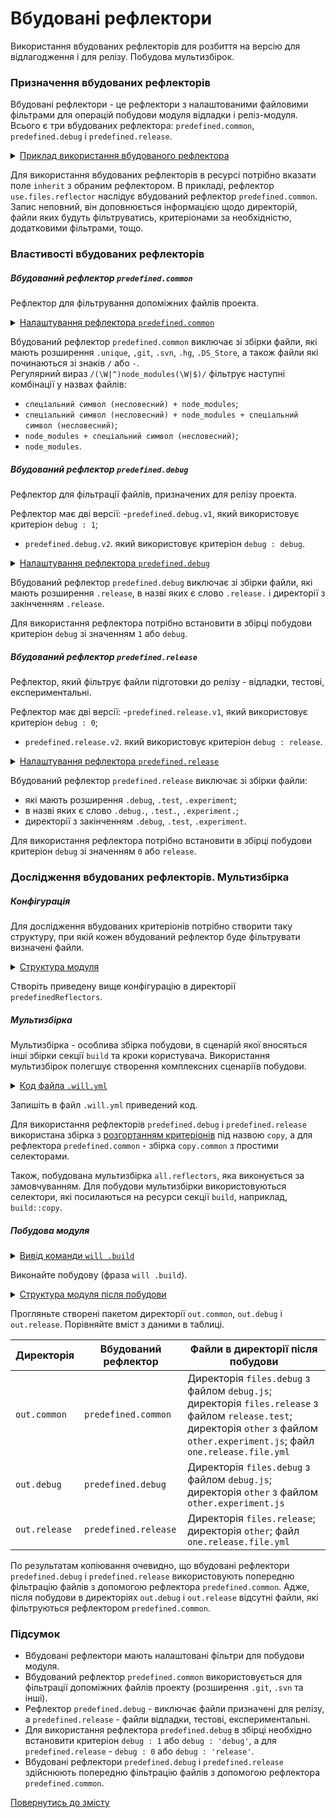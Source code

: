 # Вбудовані рефлектори  

Використання вбудованих рефлекторів для розбиття на версію для відлагодження і для релізу. Побудова мультизбірок.

### Призначення вбудованих рефлекторів

Вбудовані рефлектори - це рефлектори з налаштованими файловими фільтрами для операцій побудови модуля відладки і реліз-модуля. Всього є три вбудованих рефлектора: `predefined.common`, `predefined.debug` i `predefined.release`.    

<details>
  <summary><u>Приклад використання вбудованого рефлектора</u></summary>

```yaml
reflector :

  use.files.reflector :
    inherit : predefined.common

```

</details>

Для використання вбудованих рефлекторів в ресурсі потрібно вказати поле `inherit` з обраним рефлектором. В прикладі, рефлектор `use.files.reflector` наслідує вбудований рефлектор `predefined.common`. Запис неповний, він доповнюється інформацією щодо директорій, файли яких будуть фільтруватись, критеріонами за необхідністю, додатковими фільтрами, тощо.  

### Властивості вбудованих рефлекторів

##### Вбудований рефлектор `predefined.common` 

Рефлектор для фільтрування допоміжних файлів проекта.   

<details>
  <summary><u>Налаштування рефлектора <code>predefined.common</code></u></summary>

```yaml
    src :
      maskAll :
        excludeAny :
          - !!js/regex '/(\W|^)node_modules(\W|$)/'
          - !!js/regex '/\.unique$/'
          - !!js/regex '/\.git$/'
          - !!js/regex '/\.svn$/'
          - !!js/regex '/\.hg$/'
          - !!js/regex '/\.DS_Store$/'
          - !!js/regex '/(^|\/)-/'

```

</details>


Вбудований рефлектор `predefined.common` виключає зі збірки файли, які мають розширення `.unique`, `,git`, `.svn`, `.hg`, `.DS_Store`, а також файли які починаються зі знаків `/` або `-`.  
Регулярний вираз `/(\W|^)node_modules(\W|$)/` фільтрує наступні комбінації у назвах файлів:   
- `спеціальний символ (несловесний) + node_modules`;  
- `спеціальний символ (несловесний) + node_modules + спеціальний символ (несловесний)`;  
- `node_modules + спеціальний символ (несловесний)`;  
- `node_modules`.    

##### Вбудований рефлектор `predefined.debug`

Рефлектор для фільтрації файлів, призначених для релізу проекта. 

Рефлектор має дві версії: 
-`predefined.debug.v1`, який використовує критеріон `debug : 1`;
- `predefined.debug.v2`. який використовує критеріон `debug : debug`.  

<details>
  <summary><u>Налаштування рефлектора <code>predefined.debug</code></u></summary>

```yaml
     src :
       maskAll :
         excludeAny :
           - !!js/regex '/\.release($|\.|\/)/i'
     criterion :
       debug : 1

```

</details>

Вбудований рефлектор `predefined.debug` виключає зі збірки файли, які мають розширення `.release`, в назві яких є слово `.release.` і директорії з закінченням `.release`. 

Для використання рефлектора потрібно встановити в збірці побудови критеріон `debug` зі значенням `1` або `debug`.  

##### Вбудований рефлектор `predefined.release`  

Рефлектор, який фільтрує файли підготовки до релізу - відладки, тестові, експериментальні. 

Рефлектор має дві версії: 
-`predefined.release.v1`, який використовує критеріон `debug : 0`;
- `predefined.release.v2`. який використовує критеріон `debug : release`.  

<details>
  <summary><u>Налаштування рефлектора <code>predefined.release</code></u></summary>

```yaml
     src :
       maskAll :
         excludeAny :
           - !!js/regex '/\.debug($|\.|\/)/i'
           - !!js/regex '/\.test($|\.|\/)/i'
           - !!js/regex '/\.experiment($|\.|\/)/i'
     criterion :
       debug : 0

```

</details>


Вбудований рефлектор `predefined.release` виключає зі збірки файли:
- які мають розширення `.debug`, `.test`, `.experiment`;  
- в назві яких є слово `.debug.`, `.test.`, `.experiment.`;  
- директорії з закінченням `.debug`, `.test`, `.experiment`.   

Для використання рефлектора потрібно встановити в збірці побудови критеріон `debug` зі значенням `0` або `release`.  

### Дослідження вбудованих рефлекторів. Мультизбірка

##### Конфігурація

Для дослідження вбудованих критеріонів потрібно створити таку структуру, при якій кожен вбудований рефлектор буде фільтрувати визначені файли.   

<details>
  <summary><u>Структура модуля</u></summary>

```
predefinedReflectors
        ├── proto
        │     ├── files.debug
        │     │     ├── debug.DS_Store
        │     │     └── debug.js
        │     ├── files.release
        │     │     └── release.test
        │     ├── node_modules              #  directory    
        │     ├── other
        │     │     └── other.experiment
        │     ├── -files.yml
        │     └── one.release.file.yml
        │
        └── .will.yml       

```

</details>

Створіть приведену вище конфігурацію в директорії `predefinedReflectors`.

##### Мультизбірка  

Мультизбірка - особлива збірка побудови, в сценарій якої вносяться інші збірки секції `build` та кроки користувача. Використання мультизбірок полегшує створення комплексних сценаріїв побудови.      

<details>
  <summary><u>Код файла <code>.will.yml</code></u></summary>

```yaml
about :

  name : predefinedReflectors
  description : "To use predefined reflectors"
  version : 0.0.1

path :

  out.debug :
    path : out.debug
    criterion :
      debug : 1

  out.release :
    path : out.release
    criterion :
      debug : 0

reflector :

  reflect.project:
    inherit: predefined.*
    src:
      filePath:
        proto : 1
    dst:
      filePath: path::out.*=1
    criterion :
      debug : [ 0,1 ]

  reflect.copy.common:
    inherit: predefined.common
    src:
      filePath:
        proto : 1
    dst:
      filePath: out.common

step :

  reflect.project :
    inherit : files.reflect
    reflector : reflect.project*=1
    criterion :
      debug : [ 0,1 ]

  reflect.copy.common :
    inherit : files.reflect
    reflector : reflect.copy.common

build :

  copy :
    criterion :
      debug : [ 0,1 ]
    steps :
      - reflect.project*=1

  copy.common :
    steps :
      - reflect.copy.common

  all.reflectors :
    criterion :
      default : 1
    steps :
      - build::copy.
      - build::copy.debug
      - build::copy.common

```

</details>

Запишіть в файл `.will.yml` приведений код. 

Для використання рефлекторів `predefined.debug` i `predefined.release` використана збірка з [розгортанням критеріонів](WillFileMinimization.md) під назвою `copy`, а для рефлектора `predefined.common` - збірка `copy.common` з простими селекторами.    

Також, побудована мультизбірка `all.reflectors`, яка виконується за замовчуванням. Для побудови мультизбірки використовуються селектори, які посилаються на ресурси секції `build`, наприклад, `build::copy`.  

##### Побудова модуля

<details>
  <summary><u>Вивід команди <code>will .build</code></u></summary>

```
[user@user ~]$ will .build
...
  Building module::predefinedReflectors / build::all.reflectors
   + reflect.project. reflected 4 files /path_to_file/ : out.release <- proto in 1.548s
   + reflect.project.debug reflected 5 files /path_to_file/ : out.debug <- proto in 1.219s
   + reflect.copy.common reflected 8 files /path_to_file/ : out.common <- proto in 0.918s
  Built module::predefinedReflectors / build::all.reflectors in 3.967s

```

</details>

Виконайте побудову (фраза `will .build`).

<details>
  <summary><u>Структура модуля після побудови</u></summary>

```
predefinedReflectors
        ├── out.common
        │     ├── ... (look at the table)
        ├── out.debug
        │     ├── ... (look at the table)
        ├── out.release
        │     ├── ... (look at the table)
        ├── proto
        │     ├── ... (start configuration)
        │
        └── .will.yml       

```

</details>

Прогляньте створені пакетом директорії `out.common`, `out.debug` i `out.release`. Порівняйте вміст з даними в таблиці.

| Директорія    | Вбудований рефлектор | Файли в директорії після побудови |
|---------------|----------------------|-----------------------------------|
| `out.common`  | `predefined.common`  | Директорія `files.debug` з файлом `debug.js`; директорія `files.release` з файлом `release.test`; директорія `other` з файлом `other.experiment.js`; файл `one.release.file.yml` |
| `out.debug`   | `predefined.debug`   | Директорія `files.debug` з файлом `debug.js`; директорія `other` з файлом `other.experiment.js`        |
| `out.release` | `predefined.release` | Директорія `files.release`; директорія `other`; файл `one.release.file.yml` |

По результатам копіювання очевидно, що вбудовані рефлектори `predefined.debug` i `predefined.release` використовують попередню фільтрацію файлів з допомогою рефлектора `predefined.common`. Адже, після побудови в директоріях  `out.debug` і `out.release` відсутні файли, які фільтруються рефлектором `predefined.common`.

### Підсумок  

- Вбудовані рефлектори мають налаштовані фільтри для побудови модуля.
- Вбудований рефлектор `predefined.common` використовується для фільтрації допоміжних файлів проекту (розширення `.git`, `.svn` та інші).  
- Рефлектор `predefined.debug` - виключає файли призначені для релізу, а `predefined.release` - файли відладки, тестові, експериментальні.
- Для використання рефлектора `predefined.debug` в збірці необхідно встановити критеріон `debug : 1` або `debug : 'debug'`, а для `predefined.release` - `debug : 0` або `debug : 'release'`.
- Вбудовані рефлектори `predefined.debug` i `predefined.release` здійснюють попередню фільтрацію файлів з допомогою рефлектора `predefined.common`.

[Повернутись до змісту](../README.md#tutorials)
